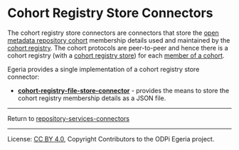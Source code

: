 <!-- SPDX-License-Identifier: Apache-2.0 -->
<!-- Copyright Contributors to the ODPi Egeria project. -->


# Cohort Registry Store Connectors

The cohort registry store connectors are connectors that store the
[open metadata repository cohort](../../../../repository-services/docs/open-metadata-repository-cohort.md)
membership details used and maintained by the [cohort registry](../../../../repository-services/docs/component-descriptions/cohort-registry.md).
The cohort protocols are peer-to-peer and hence there is a cohort registry
(with a [cohort registry store](../../../../repository-services/docs/component-descriptions/connectors/cohort-registry-store-connector.md))
for each [member of a cohort](../../../../admin-services/docs/concepts/cohort-member.md).

Egeria provides a single implementation of a
cohort registry store connector:

* **[cohort-registry-file-store-connector](cohort-registry-file-store-connector)** - provides the means to store
the cohort registry membership details as a JSON file.


----
Return to [repository-services-connectors](..)

----
License: [CC BY 4.0](https://creativecommons.org/licenses/by/4.0/),
Copyright Contributors to the ODPi Egeria project.